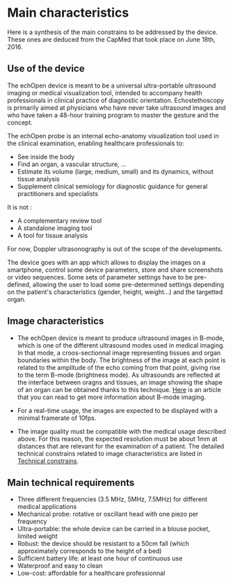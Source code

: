 # Main characteristics

Here is a synthesis of the main constrains to be addressed by the device. These ones are deduced from the CapMed that took place on June 18th, 2016.

## Use of the device

The echOpen device is meant to be a universal ultra-portable ultrasound imaging or medical visualization tool, intended to accompany health professionals in clinical practice of diagnostic orientation. Echostethoscopy is primarily aimed at physicians who have never take ultrasound images and who have taken a 48-hour training program to master the gesture and the concept.

The echOpen probe is an internal echo-anatomy visualization tool used in the clinical examination, enabling healthcare professionals to:

* See inside the body
* Find an organ, a vascular structure, ...
* Estimate its volume \(large, medium, small\) and its dynamics, without tissue analysis
* Supplement clinical semiology for diagnostic guidance for general practitioners and specialists

It is not :

* A complementary review tool
* A standalone imaging tool
* A tool for tissue analysis

For now, Doppler ultrasonography is out of the scope of the developments.

The device goes with an app which allows to display the images on a smartphone, control some device parameters, store and share screenshots or video sequences. Some sets of parameter settings have to be pre-defined, allowing the user to load some pre-determined settings depending on the patient's characteristics \(gender, height, weight...\) and the targetted organ.

## Image characteristics

* The echOpen device is meant to produce ultrasound images in B-mode, which is one of the different ultrasound modes used in medical imaging. In that mode, a croos-sectionnal image representing tissues and organ boundaries within the body. The brightness of the image at each point is related to the amplitude of the echo coming from that point, giving rise to the term B-mode (brightness mode). As ultrasounds are reflected at the interface between oragns and tissues, an image showing the shape of an organ can be obtained thanks to this technique. [Here](http://assets.cambridge.org/97805217/57102/excerpt/9780521757102_excerpt.pdf) is an article that you can read to get more information about B-mode imaging.

* For a real-time usage, the images are expected to be displayed with a minimal framerate of 10fps.

* The image quality must be compatible with the medical usage described above. For this reason, the expected resolution must be about 1mm at distances that are relevant for the examination of a patient. The detailed technical constrains related to image characteristics are listed in [Technical constrains](backlog/technical.md).



## Main technical requirements

* Three different frequencies \(3.5 MHz, 5MHz, 7.5MHz\) for different medical applications
* Mechanical probe: rotative or oscillant head with one piezo per frequency
* Ultra-portable: the whole device can be carried in a blouse pocket, limited weight
* Robust: the device should be resistant to a 50cm fall \(which approximately corresponds to the height of a bed\)
* Sufficient battery life: at least one hour of continuous use
* Waterproof and easy to clean
* Low-cost: affordable for a healthcare professionnal



